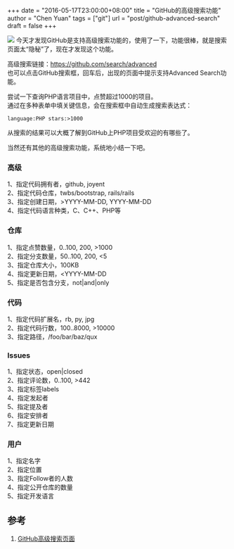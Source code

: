 +++
date = "2016-05-17T23:00:00+08:00"
title = "GitHub的高级搜索功能"
author = "Chen Yuan"
tags = ["git"]
url = "post/github-advanced-search"
draft = false
+++

![](https://help.github.com/assets/images/help/search/advanced_search_demo.gif)
今天才发现GitHub是支持高级搜索功能的，使用了一下，功能很棒，就是搜索页面太“隐秘”了，现在才发现这个功能。

高级搜索链接：https://github.com/search/advanced    
也可以点击GitHub搜索框，回车后，出现的页面中提示支持Advanced Search功能。
<!--more-->
尝试一下查询PHP语言项目中，点赞超过1000的项目。    
通过在多种表单中填关键信息，会在搜索框中自动生成搜索表达式：
```
language:PHP stars:>1000
```
从搜索的结果可以大概了解到GitHub上PHP项目受欢迎的有哪些了。    

当然还有其他的高级搜索功能，系统地小结一下吧。
### 高级
1、指定代码拥有者，github, joyent    
2、指定代码仓库，twbs/bootstrap, rails/rails        
3、指定创建日期，>YYYY-MM-DD, YYYY-MM-DD    
4、指定代码语言种类，C、C++、PHP等    
### 仓库
1、指定点赞数量，0..100, 200, >1000        
2、指定分支数量，50..100, 200, <5    
3、指定仓库大小，100KB    
4、指定更新日期，<YYYY-MM-DD    
5、指定是否包含分支，not|and|only    
### 代码
1、指定代码扩展名，rb, py, jpg    
2、指定代码行数，100..8000, >10000    
3、指定路径，/foo/bar/baz/qux
### Issues
1、指定状态，open|closed    
2、指定评论数，0..100, >442     
3、指定标签labels    
4、指定发起者    
5、指定提及者    
6、指定安排者   
7、指定更新日期    
### 用户
1、指定名字    
2、指定位置    
3、指定Follow者的人数    
4、指定公开仓库的数量    
5、指定开发语言    
##  参考
1. [GitHub高级搜索页面](https://github.com/search/advanced)
